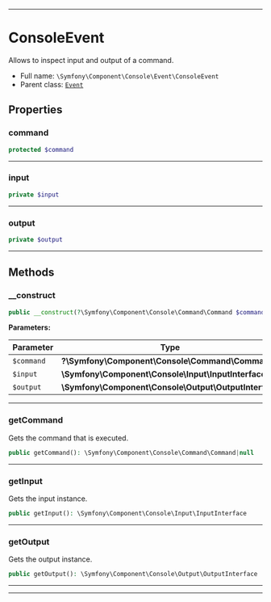 ***

# ConsoleEvent

Allows to inspect input and output of a command.



* Full name: `\Symfony\Component\Console\Event\ConsoleEvent`
* Parent class: [`Event`](../../../Contracts/EventDispatcher/Event.md)



## Properties


### command



```php
protected $command
```






***

### input



```php
private $input
```






***

### output



```php
private $output
```






***

## Methods


### __construct



```php
public __construct(?\Symfony\Component\Console\Command\Command $command, \Symfony\Component\Console\Input\InputInterface $input, \Symfony\Component\Console\Output\OutputInterface $output): mixed
```








**Parameters:**

| Parameter | Type | Description |
|-----------|------|-------------|
| `$command` | **?\Symfony\Component\Console\Command\Command** |  |
| `$input` | **\Symfony\Component\Console\Input\InputInterface** |  |
| `$output` | **\Symfony\Component\Console\Output\OutputInterface** |  |




***

### getCommand

Gets the command that is executed.

```php
public getCommand(): \Symfony\Component\Console\Command\Command|null
```











***

### getInput

Gets the input instance.

```php
public getInput(): \Symfony\Component\Console\Input\InputInterface
```











***

### getOutput

Gets the output instance.

```php
public getOutput(): \Symfony\Component\Console\Output\OutputInterface
```











***


***

